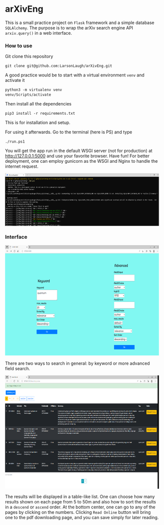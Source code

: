 # arXivEng

This is a small practice project on `Flask` framework and a simple database `SQLAlchemy`.
The purpose is to wrap the arXiv search engine API `arxiv.query()` in a web interface.

### How to use
Git clone this repository
```shell
git clone git@github.com:LarsonLaugh/arXivEng.git
```
A good practice would be to start with a virtual environment `venv` and activate it
```shell
python3 -m virtualenv venv
venv/Scripts/activate
```
Then install all the dependencies
```shell
pip3 install -r requirements.txt
```
This is for installation and setup.

For using it afterwards. Go to the terminal (here is PS) and type
```shell
./run.ps1
```
You will get the app run in the default WSGI server (not for production) at
http://127.0.0.1:5000 and use your favorite browser. Have fun! For better
deployment, one can employ gunicorn as the WSGI and Nginx to handle the internet 
request. 

<img src="page3.png" alt="terminal" width="700" height="172">

### Interface
<img src="page1.png" alt="interface_page1" width="726" height="360">

There are two ways to search in general: by keyword or more advanced field search.

<img src="page2.png" alt="interface_page1" width="707" height="370">

The results will be displayed in a table-like list. One can choose how many results shown 
on each page from 5 to 50m and also how to sort the results in a `descend` or `ascend` order.
At the bottom center, one can go to any of the pages by clicking on the numbers.
Clicking `Read Online` button will bring one to the pdf downloading page, and you can save simply
for later reading.




